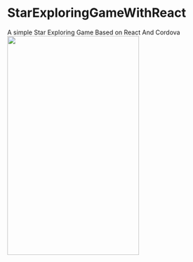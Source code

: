 # StarExploringGameWithReact
A simple Star Exploring Game Based on React And Cordova
<img src="http://7xkt0f.com1.z0.glb.clouddn.com/EB0DDDBC-F84E-4EC0-8D64-8FCE74100DAE.png" width="300" height="500"/>
